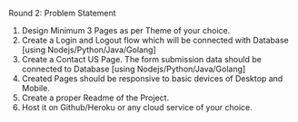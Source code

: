 Round 2:
 Problem Statement
 1. Design Minimum 3 Pages as per Theme of your choice.
 2. Create a Login and Logout flow which will be connected with Database [using
 Nodejs/Python/Java/Golang]
 3. Create a Contact US Page. The form submission data should be connected to Database
 [using Nodejs/Python/Java/Golang]
 4. Created Pages should be responsive to basic devices of Desktop and Mobile.
 5. Create a proper Readme of the Project.
 6. Host it on Github/Heroku or any cloud service of your choice.
   
